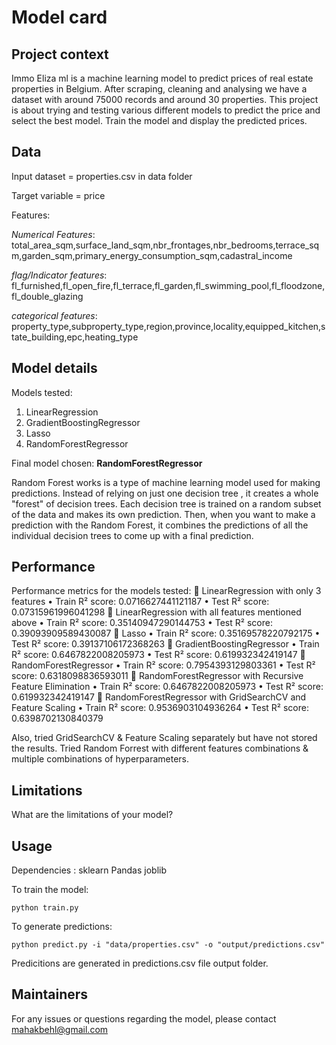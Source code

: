 # Model card

## Project context

Immo Eliza ml is a machine learning model to predict prices of real estate properties in Belgium. After scraping, cleaning and analysing we have a dataset with around 75000 records and around 30 properties. This project is about trying and testing various different models to predict the price and select the best model. Train the model and display the predicted prices.

## Data

Input dataset = properties.csv in data folder

Target variable = price

Features: 
    
*Numerical Features*: total_area_sqm,surface_land_sqm,nbr_frontages,nbr_bedrooms,terrace_sqm,garden_sqm,primary_energy_consumption_sqm,cadastral_income

*flag/Indicator features*: fl_furnished,fl_open_fire,fl_terrace,fl_garden,fl_swimming_pool,fl_floodzone,fl_double_glazing
    
*categorical features*: property_type,subproperty_type,region,province,locality,equipped_kitchen,state_building,epc,heating_type


## Model details

Models tested: 

1. LinearRegression
2. GradientBoostingRegressor
3. Lasso
4. RandomForestRegressor 

Final model chosen: **RandomForestRegressor**

Random Forest works is a type of machine learning model used for making predictions. Instead of relying on just one decision tree , it creates a whole "forest" of decision trees. Each decision tree is trained on a random subset of the data and makes its own prediction. Then, when you want to make a prediction with the Random Forest, it combines the predictions of all the individual decision trees to come up with a final prediction.

## Performance

Performance metrics for the models tested:
    	LinearRegression with only 3 features
        •	Train R² score: 0.0716627441121187
        •	Test R² score: 0.07315961996041298
    	LinearRegression with all features mentioned above
        •	Train R² score: 0.35140947290144753
        •	Test R² score: 0.39093909589430087
    	Lasso
        •	Train R² score: 0.35169578220792175
        •	Test R² score: 0.39137106172368263
    	GradientBoostingRegressor
        •	Train R² score: 0.6467822008205973
        •	Test R² score: 0.619932342419147
    	RandomForestRegressor
        •	Train R² score: 0.7954393129803361
        •	Test R² score: 0.6318098836593011
    	RandomForestRegressor with Recursive Feature Elimination
        •	Train R² score: 0.6467822008205973
        •	Test R² score: 0.619932342419147
    	RandomForestRegressor with GridSearchCV and Feature Scaling
        •	Train R² score: 0.9536903104936264
        •	Test R² score: 0.6398702130840379

Also, tried GridSearchCV & Feature Scaling separately but have not stored the results.
Tried Random Forrest with different features combinations & multiple combinations of hyperparameters.

## Limitations

What are the limitations of your model?

## Usage

Dependencies : 
    sklearn
    Pandas
    joblib

To train the model:

    python train.py

To generate predictions:

    python predict.py -i "data/properties.csv" -o "output/predictions.csv"

Predicitions are generated in predictions.csv file output folder.

## Maintainers

For any issues or questions regarding the model, please contact mahakbehl@gmail.com
